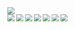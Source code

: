 <img src="https://img.shields.io/badge/Salesforce-000000?logo=Salesforce&logoColor=0d9dda&style=plastic">
<br/>
<img src="https://img.shields.io/badge/HTML5-E34F26?style=flat-square&logo=HTML5&logoColor=white" /> 
<img src="https://img.shields.io/badge/CSS3-1572B6?style=flat-square&logo=CSS3&logoColor=white" />
<img src="https://img.shields.io/badge/Salesforce-00A1E0?logo=Salesforce&logoColor=white&style=flat">
<img src="https://img.shields.io/badge/JavaScript-F7DF1E?logo=JavaScript&logoColor=white&style=flat">

<img src="https://img.shields.io/badge/Salesforce-000000?logo=Salesforce&logoColor=0d9dda&style=flat-square">
<img src="https://img.shields.io/badge/Salesforce-000000?logo=Salesforce&logoColor=0d9dda&style=for-the-badge">
<img src="https://img.shields.io/badge/Salesforce-000000?logo=Salesforce&logoColor=0d9dda&style=social">
